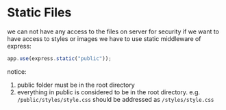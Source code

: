 # Static Files

we can not have any access to the files on server for security
if we want to have access to styles or images we have to use
static middleware of express:

```js
app.use(express.static("public"));
```

notice:

1. public folder must be in the root directory
2. everything in public is considered to be in the root directory. e.g. `/public/styles/style.css` should be addressed as `/styles/style.css`
 